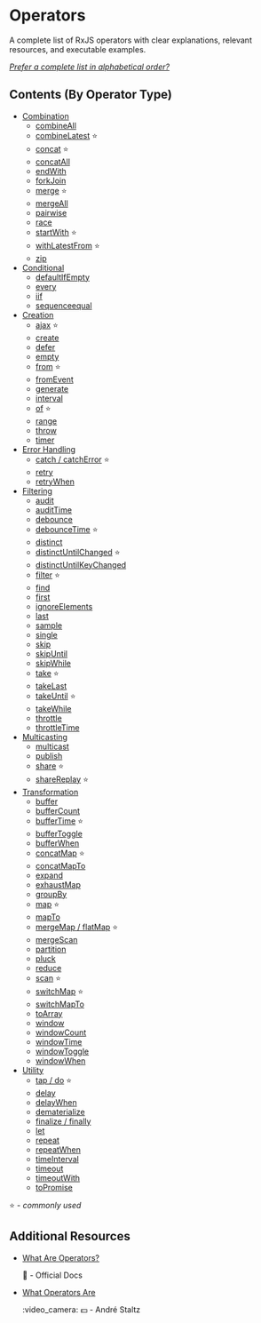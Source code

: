 # Operators

A complete list of RxJS operators with clear explanations, relevant resources, and executable examples.

[_Prefer a complete list in alphabetical order?_](complete.md)

## Contents \(By Operator Type\)

* [Combination](combination/)
  * [combineAll](combination/combineall.md)
  * [combineLatest](combination/combinelatest.md) :star:
  * [concat](combination/concat.md) :star:
  * [concatAll](combination/concatall.md)
  * [endWith](combination/endwith.md)
  * [forkJoin](combination/forkjoin.md)
  * [merge](combination/merge.md) :star:
  * [mergeAll](combination/mergeall.md)
  * [pairwise](combination/pairwise.md)
  * [race](combination/race.md)
  * [startWith](combination/startwith.md) :star:
  * [withLatestFrom](combination/withlatestfrom.md) :star:
  * [zip](combination/zip.md)
* [Conditional](conditional/)
  * [defaultIfEmpty](conditional/defaultifempty.md)
  * [every](conditional/every.md)
  * [iif](conditional/iif.md)
  * [sequenceequal](conditional/sequenceequal.md)
* [Creation](creation/)
  * [ajax](creation/ajax.md) :star:
  * [create](creation/create.md)
  * [defer](creation/defer.md)
  * [empty](creation/empty.md)
  * [from](creation/from.md) :star:
  * [fromEvent](creation/fromevent.md)
  * [generate](creation/generate.md)
  * [interval](creation/interval.md)
  * [of](creation/of.md) :star:
  * [range](creation/range.md)
  * [throw](creation/throw.md)
  * [timer](creation/timer.md)
* [Error Handling](error_handling/)
  * [catch / catchError](error_handling/catch.md) :star:
  * [retry](error_handling/retry.md)
  * [retryWhen](error_handling/retrywhen.md)
* [Filtering](filtering/)
  * [audit](filtering/audit.md)
  * [auditTime](filtering/audittime.md)
  * [debounce](filtering/debounce.md)
  * [debounceTime](filtering/debouncetime.md) :star:
  * [distinct](filtering/distinct.md)
  * [distinctUntilChanged](filtering/distinctuntilchanged.md) :star:
  * [distinctUntilKeyChanged](https://github.com/JUNWOO45/learn-rxjs-korean/tree/8c9661a5ef018c109eae0814410977d79cebac1b/operators/distinctuntilkeychanged.md)
  * [filter](filtering/filter.md) :star:
  * [find](filtering/find.md)
  * [first](filtering/first.md)
  * [ignoreElements](filtering/ignoreelements.md)
  * [last](filtering/last.md)
  * [sample](filtering/sample.md)
  * [single](filtering/single.md)
  * [skip](filtering/skip.md)
  * [skipUntil](filtering/skipuntil.md)
  * [skipWhile](filtering/skipwhile.md)
  * [take](filtering/take.md) :star:
  * [takeLast](filtering/takelast.md)
  * [takeUntil](filtering/takeuntil.md) :star:
  * [takeWhile](filtering/takewhile.md)
  * [throttle](filtering/throttle.md)
  * [throttleTime](filtering/throttletime.md)
* [Multicasting](multicasting/)
  * [multicast](multicasting/multicast.md)
  * [publish](multicasting/publish.md)
  * [share](multicasting/share.md) :star:
  * [shareReplay](multicasting/sharereplay.md) :star:
* [Transformation](transformation/)
  * [buffer](transformation/buffer.md)
  * [bufferCount](transformation/buffercount.md)
  * [bufferTime](transformation/buffertime.md) :star:
  * [bufferToggle](transformation/buffertoggle.md)
  * [bufferWhen](transformation/bufferwhen.md)
  * [concatMap](transformation/concatmap.md) :star:
  * [concatMapTo](transformation/concatmapto.md)
  * [expand](transformation/expand.md)
  * [exhaustMap](transformation/exhaustmap.md)
  * [groupBy](transformation/groupby.md)
  * [map](transformation/map.md) :star:
  * [mapTo](transformation/mapto.md)
  * [mergeMap / flatMap](transformation/mergemap.md) :star:
  * [mergeScan](transformation/mergescan.md)
  * [partition](transformation/partition.md)
  * [pluck](transformation/pluck.md)
  * [reduce](transformation/reduce.md)
  * [scan](transformation/scan.md) :star:
  * [switchMap](transformation/switchmap.md) :star:
  * [switchMapTo](transformation/switchmapto.md)
  * [toArray](transformation/toarray.md)
  * [window](transformation/window.md)
  * [windowCount](transformation/windowcount.md)
  * [windowTime](transformation/windowtime.md)
  * [windowToggle](transformation/windowtoggle.md)
  * [windowWhen](transformation/windowwhen.md)
* [Utility](utility/)
  * [tap / do](utility/do.md) :star:
  * [delay](utility/delay.md)
  * [delayWhen](utility/delaywhen.md)
  * [dematerialize](utility/dematerialize.md)
  * [finalize / finally](utility/finalize.md)
  * [let](utility/let.md)
  * [repeat](utility/repeat.md)
  * [repeatWhen](https://github.com/JUNWOO45/learn-rxjs-korean/tree/8c9661a5ef018c109eae0814410977d79cebac1b/operators/utility/repeatwhen.md)
  * [timeInterval](utility/timeinterval.md)
  * [timeout](utility/timeout.md)
  * [timeoutWith](utility/timeoutwith.md)
  * [toPromise](utility/topromise.md)

:star: - _commonly used_

## Additional Resources

* [What Are Operators?](http://reactivex.io/rxjs/manual/overview.html#operators)

  :newspaper: - Official Docs

* [What Operators Are](https://egghead.io/lessons/rxjs-what-rxjs-operators-are)

  :video\_camera: :dollar: - André Staltz

